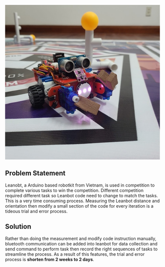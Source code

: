 ![This is an alt text.](/image/leanbot.jpg "Image of Leanbot.")


## Problem Statement
Leanobt, a Arduino based robotkit from Vietnam, is used in competition to complete various tasks to win the competition. Different competition required different task so Leanbot code need to change to match the tasks. This is a very time consuming process. Measuring the Leanbot distance and orientation then modify a small section of the code for every iteration is a tideous trial and error process. 

## Solution
Rather than doing the measurement and modify code instruction manually, bluetooth communication can be added into leanbot for data collection and send command to perform task then record the right sequences of tasks to streamline the process. As a result of this features, the trial and error process is **shorten from 2 weeks to 2 days**. 
